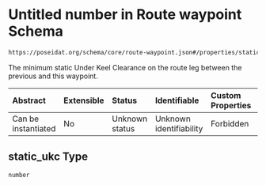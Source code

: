 # Untitled number in Route waypoint Schema

```txt
https://poseidat.org/schema/core/route-waypoint.json#/properties/static_ukc
```

The minimum static Under Keel Clearance on the route leg between the previous and this waypoint.

| Abstract            | Extensible | Status         | Identifiable            | Custom Properties | Additional Properties | Access Restrictions | Defined In                                                                      |
| :------------------ | :--------- | :------------- | :---------------------- | :---------------- | :-------------------- | :------------------ | :------------------------------------------------------------------------------ |
| Can be instantiated | No         | Unknown status | Unknown identifiability | Forbidden         | Allowed               | none                | [route-waypoint.json*](schemas/core/route-waypoint.json "open original schema") |

## static_ukc Type

`number`
